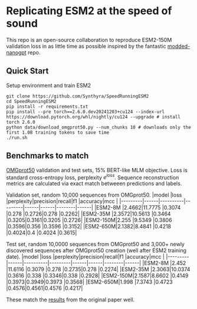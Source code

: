 # Replicating ESM2 at the speed of sound
This repo is an open-source collaboration to reproduce ESM2-150M validation loss in as little time as possible inspired by the fantastic [modded-nanogpt](https://github.com/KellerJordan/modded-nanogpt) repo.

## Quick Start

Setup environment and train ESM2

```
git clone https://github.com/Synthyra/SpeedRunningESM2
cd SpeedRunningESM2
pip install -r requirements.txt
pip install --pre torch==2.6.0.dev20241203+cu124 --index-url https://download.pytorch.org/whl/nightly/cu124 --upgrade # install torch 2.6.0
python data/download_omgprot50.py --num_chunks 10 # downloads only the first 1.0B training tokens to save time
./run.sh
```

## Benchmarks to match
[OMGprot50](https://huggingface.co/datasets/Synthyra/omg_prot50) validation and test sets, 15% BERT-like MLM objective.
Loss is standard cross-entropy loss, perplexity $e^{loss}$. Sequence reconstruction metrics are calculated via exact match betweeen predictions and labels.

Validation set, random 10,000 sequences from OMGprot50.
|model    |loss  |perplexity|precision|recall|f1    |accuracy|mcc   |
|---------|------|----------|---------|------|------|--------|------|
|ESM2-8M  |2.4662|11.7775   |0.3074   |0.278 |0.2726|0.278   |0.2262|
|ESM2-35M |2.3572|10.5613   |0.3464   |0.3205|0.3161|0.3205  |0.2726|
|ESM2-150M|2.255 |9.5349    |0.3806   |0.3596|0.356 |0.3596  |0.3152|
|ESM2-650M|2.1382|8.4841    |0.4218   |0.4024|0.4   |0.4024  |0.3615|


Test set, random 10,0000 sequences from OMGprot50 and 3,000+ newly discovered sequences after OMGprot50 creation (well after ESM2 training date).
|model    |loss  |perplexity|precision|recall|f1    |accuracy|mcc   |
|---------|------|----------|---------|------|------|--------|------|
|ESM2-8M  |2.452 |11.6116   |0.3079   |0.278 |0.2735|0.278   |0.2274|
|ESM2-35M |2.3063|10.0374   |0.3616   |0.338 |0.3346|0.338   |0.2928|
|ESM2-150M|2.1587|8.6602    |0.4149   |0.3973|0.3949|0.3973  |0.3568|
|ESM2-650M|1.998 |7.3743    |0.4723   |0.4576|0.4561|0.4576  |0.4217|


These match the [results](https://github.com/Synthyra/SpeedRunningESM2/pull/2#issue-2756280840) from the original paper well.
